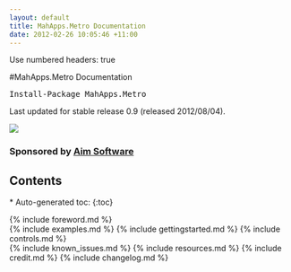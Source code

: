 ```yaml
---
layout: default
title: MahApps.Metro Documentation
date: 2012-02-26 10:05:46 +11:00
---
```

Use numbered headers: true

#MahApps.Metro Documentation

<pre class="nuget-button">Install-Package MahApps.Metro</pre>

Last updated for stable release 0.9 (released 2012/08/04).

[![](images/aim_software.gif)](http://www.aimsoftware.com)
<h3>Sponsored by <a href="http://www.aimsoftware.com/">Aim Software</a></h3>

<h2 class="toc-header">Contents</h2>
* Auto-generated toc:
{:toc}

{% include foreword.md %}	
{% include examples.md %}
{% include gettingstarted.md %}	
{% include controls.md %}	
{% include known_issues.md %}
{% include resources.md %}
{% include credit.md %}	
{% include changelog.md %}	

